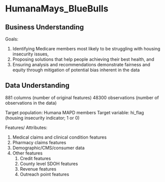# HumanaMays_BlueBulls

## Business Understanding
Goals: 
1) Identifying Medicare members most likely to be struggling with housing insecurity issues, 
2) Proposing solutions that help people achieving their best health, and 
3) Ensuring analysis and recommendations demonstrate fairness and equity through mitigation of potential bias inherent in the data

## Data Understanding
881 columns (number of original features)
48300 observations (number of observations in the data)

Target population: Humana MAPD members
Target variable: hi_flag (housing insecurity indicator; 1 or 0)

Features/ Attributes:
1) Medical claims and clinical condition features
2) Pharmacy claims features
3) Demographic/CMS/consumer data
4) Other features 
    1) Credit features
    2) County level SDOH features
    3) Revenue features
    4) Outreach point features
